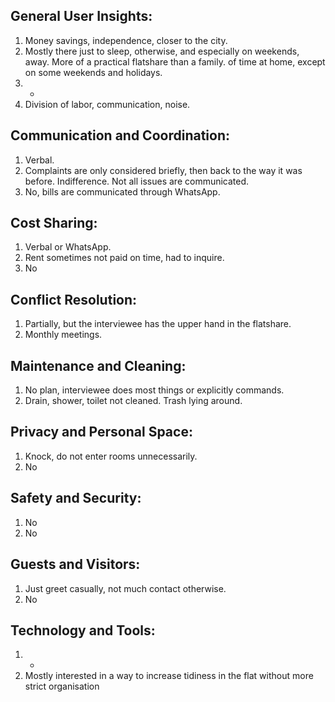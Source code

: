## General User Insights:
1. Money savings, independence, closer to the city.
2. Mostly there just to sleep, otherwise, and especially on weekends, away. More of a practical flatshare than a family. of time at home, except on some weekends and holidays.
3. -
4. Division of labor, communication, noise.

## Communication and Coordination:
1. Verbal.
2. Complaints are only considered briefly, then back to the way it was before. Indifference. Not all issues are communicated.
3. No, bills are communicated through WhatsApp.

## Cost Sharing:
1. Verbal or WhatsApp.
2. Rent sometimes not paid on time, had to inquire.
3. No

## Conflict Resolution:
1. Partially, but the interviewee has the upper hand in the flatshare.
2. Monthly meetings.

## Maintenance and Cleaning:
1. No plan, interviewee does most things or explicitly commands.
2. Drain, shower, toilet not cleaned. Trash lying around.

## Privacy and Personal Space:
1. Knock, do not enter rooms unnecessarily.
2. No

## Safety and Security:
1. No
2. No

## Guests and Visitors:
1. Just greet casually, not much contact otherwise.
2. No

## Technology and Tools:
1. -
2. Mostly interested in a way to increase tidiness in the flat without more strict organisation